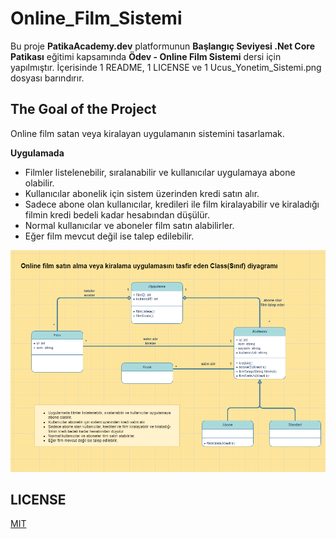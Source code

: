 # Online_Film_Sistemi
Bu proje **PatikaAcademy.dev** platformunun **Başlangıç Seviyesi .Net Core Patikası** eğitimi kapsamında **Ödev - Online Film Sistemi** dersi için yapılmıştır. İçerisinde 1 README, 1 LICENSE ve 1 Ucus_Yonetim_Sistemi.png dosyası barındırır.

## The Goal of the Project
Online film satan veya kiralayan uygulamanın sistemini tasarlamak.

**Uygulamada**
* Filmler listelenebilir, sıralanabilir ve kullanıcılar uygulamaya abone olabilir.
* Kullanıcılar abonelik için sistem üzerinden kredi satın alır.
* Sadece abone olan kullanıcılar, kredileri ile film kiralayabilir ve kiraladığı filmin kredi bedeli kadar hesabından düşülür.
* Normal kullanıcılar ve aboneler film satın alabilirler.
* Eğer film mevcut değil ise talep edilebilir.

![gorsel](Online_Film_Sistemi.drawio.png)

## LICENSE
[MIT](LICENSE)
